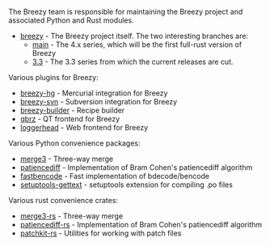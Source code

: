The Breezy team is responsible for maintaining the Breezy project and
associated Python and Rust modules.

* [breezy](https://github.com/breezy-team/breezy) - The Breezy project itself. The two interesting branches are:
  + [main](https://github.com/breezy-team/breezy/tree/main) - The 4.x series, which will be the first full-rust version of Breezy
  + [3.3](https://github.com/breezy-team/breezy/tree/3.3) - The 3.3 series from which the current releases are cut.

Various plugins for Breezy:

* [breezy-hg](https://github.com/breezy-team/breezy-hg) - Mercurial integration for Breezy
* [breezy-svn](https://github.com/breezy-team/breezy-svn) - Subversion integration for Breezy
* [breezy-builder](https://github.com/breezy-team/breezy-builder) - Recipe builder
* [qbrz](https://github.com/breezy-team/qbrz) - QT frontend for Breezy
* [loggerhead](https://github.com/breezy-team/loggerhead) - Web frontend for Breezy

Various Python convenience packages:

* [merge3](https://github.com/breezy-team/merge3) - Three-way merge
* [patiencediff](https://github.com/breezy-team/patiencediff) - Implementation of Bram Cohen's patiencediff algorithm
* [fastbencode](https://github.com/breezy-team/fastbencode) - Fast implementation of bdecode/bencode
* [setuptools-gettext](https://github.com/breezy-team/setuptools-gettext) - setuptools extension for compiling .po files

Various rust convenience crates:

* [merge3-rs](https://github.com/breezy-team/merge3-rs) - Three-way merge
* [patiencediff-rs](https://github.com/breezy-team/patiencediff-rs) - Implementation of Bram Cohen's patiencediff algorithm
* [patchkit-rs](https://github.com/breezy-team/patchkit-rs) - Utilities for working with patch files
